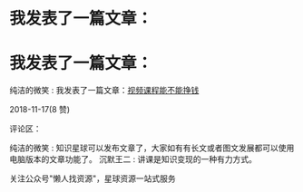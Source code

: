 # 我发表了一篇文章：

# 我发表了一篇文章：

纯洁的微笑 : 我发表了一篇文章：[视频课程能不能挣钱](https://articles.zsxq.com/id_gz6sfx60pfl1.html)

2018-11-17(8 赞)

评论区：

纯洁的微笑 : 知识星球可以发布文章了，大家如有有长文或者图文发展都可以使用电脑版本的文章功能了。 沉默王二 : 讲课是知识变现的一种有力方式。

关注公众号"懒人找资源"，星球资源一站式服务